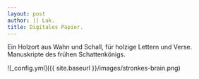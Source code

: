 ```yaml
---
layout: post
author: || Luk.
title: Digitales Papier.
---
```


Ein Holzort aus Wahn und Schall, für holzige Lettern und Verse. 
Manuskripte des frühen Schattenkönigs.

![_config.yml]({{ site.baseurl }}/images/stronkes-brain.png)

